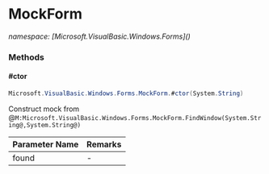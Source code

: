 ﻿# MockForm
_namespace: [Microsoft.VisualBasic.Windows.Forms](<a href="#" onClick="load('/docs/Microsoft.VisualBasic.Windows.Forms/index.md')"></a>)_





### Methods

#### #ctor
```csharp
Microsoft.VisualBasic.Windows.Forms.MockForm.#ctor(System.String)
```
Construct mock from @``M:Microsoft.VisualBasic.Windows.Forms.MockForm.FindWindow(System.String@,System.String@)``

|Parameter Name|Remarks|
|--------------|-------|
|found|-|



